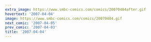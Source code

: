 ```yaml
---
extra_image: https://www.smbc-comics.com/comics/20070404after.gif
hovertext: '2007-04-04'
image: https://www.smbc-comics.com/comics/20070404.gif
next_comic: '2007-04-05'
prev_comic: '2007-04-03'
title: '2007-04-04'
---
```


